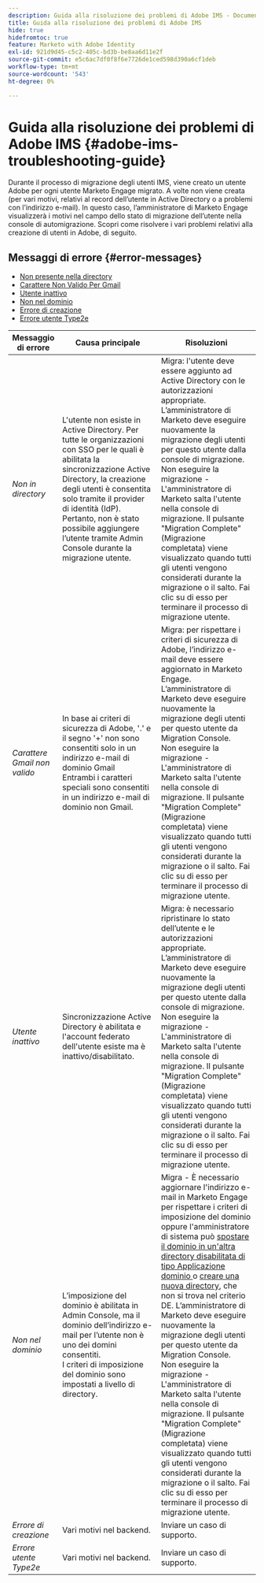 ```yaml
---
description: Guida alla risoluzione dei problemi di Adobe IMS - Documentazione di Marketo - Documentazione del prodotto
title: Guida alla risoluzione dei problemi di Adobe IMS
hide: true
hidefromtoc: true
feature: Marketo with Adobe Identity
exl-id: 921d9d45-c5c2-405c-bd3b-be8aa6d11e2f
source-git-commit: e5c6ac7df0f8f6e7726de1ced598d390a6cf1deb
workflow-type: tm+mt
source-wordcount: '543'
ht-degree: 0%

---
```


# Guida alla risoluzione dei problemi di Adobe IMS {#adobe-ims-troubleshooting-guide}

Durante il processo di migrazione degli utenti IMS, viene creato un utente Adobe per ogni utente Marketo Engage migrato. A volte non viene creata (per vari motivi, relativi al record dell’utente in Active Directory o a problemi con l’indirizzo e-mail). In questo caso, l’amministratore di Marketo Engage visualizzerà i motivi nel campo dello stato di migrazione dell’utente nella console di automigrazione. Scopri come risolvere i vari problemi relativi alla creazione di utenti in Adobe, di seguito.

## Messaggi di errore {#error-messages}

* <a href="#not-in-directory">Non presente nella directory</a>
* <a href="#gmail-invalid-character">Carattere Non Valido Per Gmail</a>
* <a href="#inactive-user">Utente inattivo</a>
* <a href="#not-in-domain">Non nel dominio</a>
* <a href="#create-failure">Errore di creazione</a>
* <a href="#type2e-user-failure">Errore utente Type2e</a>

<table>
<thead>
  <tr>
    <th style="width:20%">Messaggio di errore</th>
    <th style="width:40%">Causa principale</th>
    <th style="width:40%">Risoluzioni</th>
  </tr>
  </thead>
<tbody>
  <tr>
    <td><i><a id="not-in-directory">Non in directory</a></i></td>
    <td>L'utente non esiste in Active Directory. Per tutte le organizzazioni con SSO per le quali è abilitata la sincronizzazione Active Directory, la creazione degli utenti è consentita solo tramite il provider di identità (IdP). Pertanto, non è stato possibile aggiungere l’utente tramite Admin Console durante la migrazione utente.</td>
    <td>Migra: l'utente deve essere aggiunto ad Active Directory con le autorizzazioni appropriate. L’amministratore di Marketo deve eseguire nuovamente la migrazione degli utenti per questo utente dalla console di migrazione. 
    <br>Non eseguire la migrazione - L'amministratore di Marketo salta l'utente nella console di migrazione. Il pulsante "Migration Complete" (Migrazione completata) viene visualizzato quando tutti gli utenti vengono considerati durante la migrazione o il salto. Fai clic su di esso per terminare il processo di migrazione utente.</td>
  </tr>
  <tr>
    <td><i><a id="gmail-invalid-character">Carattere Gmail non valido</a></i></td>
    <td>In base ai criteri di sicurezza di Adobe, '.' e il segno '+' non sono consentiti solo in un indirizzo e-mail di dominio Gmail  
    <br>Entrambi i caratteri speciali sono consentiti in un indirizzo e-mail di dominio non Gmail. </td>
    <td>Migra: per rispettare i criteri di sicurezza di Adobe, l’indirizzo e-mail deve essere aggiornato in Marketo Engage. L’amministratore di Marketo deve eseguire nuovamente la migrazione degli utenti per questo utente da Migration Console.<br>Non eseguire la migrazione - L'amministratore di Marketo salta l'utente nella console di migrazione. Il pulsante "Migration Complete" (Migrazione completata) viene visualizzato quando tutti gli utenti vengono considerati durante la migrazione o il salto. Fai clic su di esso per terminare il processo di migrazione utente.</td>
  </tr>
  <tr>
    <td><i><a id="inactive-user">Utente inattivo</a></i></td>
    <td>Sincronizzazione Active Directory è abilitata e l'account federato dell'utente esiste ma è inattivo/disabilitato.</td>
    <td>Migra: è necessario ripristinare lo stato dell’utente e le autorizzazioni appropriate. L’amministratore di Marketo deve eseguire nuovamente la migrazione degli utenti per questo utente dalla console di migrazione.
    <br>Non eseguire la migrazione - L'amministratore di Marketo salta l'utente nella console di migrazione. Il pulsante "Migration Complete" (Migrazione completata) viene visualizzato quando tutti gli utenti vengono considerati durante la migrazione o il salto. Fai clic su di esso per terminare il processo di migrazione utente.</td>
  </tr>
  <tr>
    <td><i><a id="not-in-domain">Non nel dominio</a></i></td>
    <td>L’imposizione del dominio è abilitata in Admin Console, ma il dominio dell’indirizzo e-mail per l’utente non è uno dei domini consentiti. 
    <br>I criteri di imposizione del dominio sono impostati a livello di directory.</td>
    <td>Migra - È necessario aggiornare l'indirizzo e-mail in Marketo Engage per rispettare i criteri di imposizione del dominio oppure l'amministratore di sistema può <a href="https://helpx.adobe.com/enterprise/using/manage-domains-directories.html#move-domains-across-directories"> 
    spostare il dominio in un'altra directory disabilitata di tipo Applicazione dominio </a>o <a href="https://helpx.adobe.com/it/enterprise/using/set-up-identity.html">creare una nuova directory</a>, che non si trova nel criterio DE. L’amministratore di Marketo deve eseguire nuovamente la migrazione degli utenti per questo utente da Migration Console. <br>Non eseguire la migrazione - L'amministratore di Marketo salta l'utente nella console di migrazione. Il pulsante "Migration Complete" (Migrazione completata) viene visualizzato quando tutti gli utenti vengono considerati durante la migrazione o il salto. Fai clic su di esso per terminare il processo di migrazione utente.</td>
  </tr>
  <tr>
    <td><i><a id="create-failure">Errore di creazione</a></i></td>
    <td>Vari motivi nel backend.</td>
    <td>Inviare un caso di supporto.</td>
  </tr>
  <tr>
    <td><i><a id="type2e-user-failure">Errore utente Type2e</a></i></td>
    <td>Vari motivi nel backend.</td>
    <td>Inviare un caso di supporto.</td>
  </tr>
</tbody>
</table>

